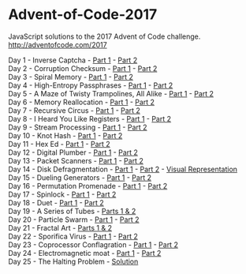 # Advent-of-Code-2017
JavaScript solutions to the 2017 Advent of Code challenge.  
http://adventofcode.com/2017

Day 1 - Inverse Captcha - [Part 1](src/Day1-Puzzle1.js "code") - [Part 2](src/Day1-Puzzle2.js "code")  
Day 2 - Corruption Checksum - [Part 1](src/Day2-Puzzle1.js "code") - [Part 2](src/Day2-Puzzle2.js "code")  
Day 3 - Spiral Memory - [Part 1](src/Day3-Puzzle1.js "code") - [Part 2](src/Day3-Puzzle2.js "code")  
Day 4 - High-Entropy Passphrases - [Part 1](src/Day4-Puzzle1.js "code") - [Part 2](src/Day4-Puzzle2.js "code")  
Day 5 - A Maze of Twisty Trampolines, All Alike - [Part 1](src/Day5-Puzzle1.js "code") - [Part 2](src/Day5-Puzzle2.js "code")  
Day 6 - Memory Reallocation - [Part 1](src/Day6-Puzzle1.js "code") - [Part 2](src/Day6-Puzzle2.js "code")  
Day 7 - Recursive Circus - [Part 1](src/Day7-Puzzle1.js "code") - [Part 2](src/Day7-Puzzle2.js "code")  
Day 8 - I Heard You Like Registers - [Part 1](src/Day8-Puzzle1.js "code") - [Part 2](src/Day8-Puzzle2.js "code")  
Day 9 - Stream Processing - [Part 1](src/Day9-Puzzle1.js "code") - [Part 2](src/Day9-Puzzle2.js "code")  
Day 10 - Knot Hash - [Part 1](src/Day10-Puzzle1.js "code") - [Part 2](src/Day10-Puzzle2.js "code")  
Day 11 - Hex Ed - [Part 1](src/Day11-Puzzle1.js "code") - [Part 2](src/Day11-Puzzle2.js "code")  
Day 12 - Digital Plumber - [Part 1](src/Day12-Puzzle1.js "code") - [Part 2](src/Day12-Puzzle2.js "code")  
Day 13 - Packet Scanners - [Part 1](src/Day13-Puzzle1.js "code") - [Part 2](src/Day13-Puzzle2.js "code")  
Day 14 - Disk Defragmentation - [Part 1](src/Day14-Puzzle1.js "code") - [Part 2](src/Day14-Puzzle2.js "code") - [Visual Representation](src/Day14-VisualRepresentation.png "image")  
Day 15 - Dueling Generators - [Part 1](src/Day15-Puzzle1.js "code") - [Part 2](src/Day15-Puzzle2.js "code")  
Day 16 - Permutation Promenade - [Part 1](src/Day16-Puzzle1.js "code") - [Part 2](src/Day16-Puzzle2.js "code")  
Day 17 - Spinlock - [Part 1](src/Day17-Puzzle1.js "code") - [Part 2](src/Day17-Puzzle2.js "code")  
Day 18 - Duet - [Part 1](src/Day18-Puzzle1.js "code") - [Part 2](src/Day18-Puzzle2.js "code")  
Day 19 - A Series of Tubes - [Parts 1 & 2](src/Day19.js "code")  
Day 20 - Particle Swarm - [Part 1](src/Day20-Puzzle1.js "code") - [Part 2](src/Day20-Puzzle2.js "code")  
Day 21 - Fractal Art - [Parts 1 & 2](src/Day21.js "code")  
Day 22 - Sporifica Virus - [Part 1](src/Day22-Puzzle1.js "code") - [Part 2](src/Day22-Puzzle2.js "code")  
Day 23 - Coprocessor Conflagration - [Part 1](src/Day23-Puzzle1.js "code") - [Part 2](src/Day23-Puzzle2.js "code")  
Day 24 - Electromagnetic moat - [Part 1](src/Day24-Puzzle1.js "code") - [Part 2](src/Day24-Puzzle2.js "code")  
Day 25 - The Halting Problem - [Solution](src/Day22.js "code")  
